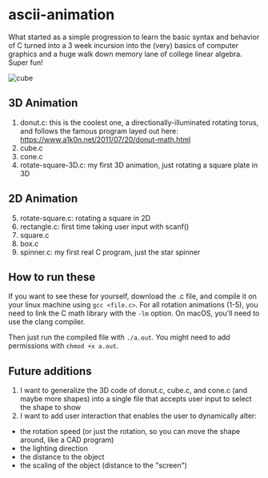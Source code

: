 # ascii-animation

What started as a simple progression to learn the basic syntax and behavior of C turned into a 3 week incursion
into the (very) basics of computer graphics and a huge walk down memory lane of college linear algebra. Super fun!

![cube](https://github.com/user-attachments/assets/a9ff3001-b2ff-44cd-aced-4168e47a9415)

## 3D Animation

1. donut.c: this is the coolest one, a directionally-illuminated rotating torus, and follows the famous program layed out here: https://www.a1k0n.net/2011/07/20/donut-math.html
2. cube.c
3. cone.c
4. rotate-square-3D.c: my first 3D animation, just rotating a square plate in 3D

## 2D Animation

5. rotate-square.c: rotating a square in 2D
6. rectangle.c: first time taking user input with scanf()
7. square.c
8. box.c
9. spinner.c: my first real C program, just the star spinner

## How to run these

If you want to see these for yourself, download the .c file, and compile it on your linux machine using `gcc <file.c>`.
For all rotation animations (1-5), you need to link the C math library with the `-lm` option. On macOS, you'll need to use the clang compiler.

Then just run the compiled file with `./a.out`. You might need to add permissions with `chmod +x a.out`.

## Future additions

1. I want to generalize the 3D code of donut.c, cube.c, and cone.c (and maybe more shapes) into a single file that accepts user input to select the shape to show
2. I want to add user interaction that enables the user to dynamically alter:

- the rotation speed (or just the rotation, so you can move the shape around, like a CAD program)
- the lighting direction
- the distance to the object
- the scaling of the object (distance to the "screen")

